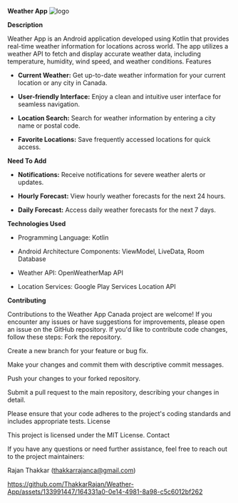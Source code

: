 **Weather App**
![logo](https://github.com/ThakkarRajan/Weather-App/assets/133991447/6a87350e-be0b-4e37-8701-77ccf623731e)


**Description**


Weather App is an Android application developed using Kotlin that provides real-time weather information for locations across world. The app utilizes a weather API to fetch and display accurate weather data, including temperature, humidity, wind speed, and weather conditions.
Features


- **Current Weather:** Get up-to-date weather information for your current location or any city in Canada.

- **User-friendly Interface:** Enjoy a clean and intuitive user interface for seamless navigation.

- **Location Search:** Search for weather information by entering a city name or postal code.

- **Favorite Locations:** Save frequently accessed locations for quick access.




**Need To Add**



- **Notifications:** Receive notifications for severe weather alerts or updates.

- **Hourly Forecast:** View hourly weather forecasts for the next 24 hours.

- **Daily Forecast:** Access daily weather forecasts for the next 7 days.




**Technologies Used**


- Programming Language: Kotlin

- Android Architecture Components: ViewModel, LiveData, Room Database

- Weather API: OpenWeatherMap API

- Location Services: Google Play Services Location API


**Contributing**


Contributions to the Weather App Canada project are welcome! If you encounter any issues or have suggestions for improvements, please open an issue on the GitHub repository. If you'd like to contribute code changes, follow these steps:
Fork the repository.

Create a new branch for your feature or bug fix.


Make your changes and commit them with descriptive commit messages.

Push your changes to your forked repository.

Submit a pull request to the main repository, describing your changes in detail.


Please ensure that your code adheres to the project's coding standards and includes appropriate tests.
License

This project is licensed under the MIT License.
Contact


If you have any questions or need further assistance, feel free to reach out to the project maintainers:


Rajan Thakkar (thakkarrajanca@gmail.com)



https://github.com/ThakkarRajan/Weather-App/assets/133991447/164331a0-0e14-4981-8a98-c5c6012bf262





